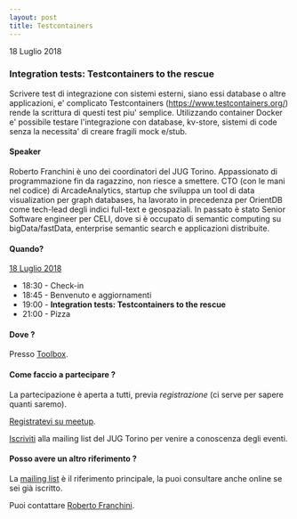 ```yaml
---
layout: post
title: Testcontainers
---
```


18 Luglio 2018

### Integration tests: Testcontainers to the rescue

Scrivere test di integrazione con sistemi esterni, siano essi database o altre applicazioni, e' complicato
Testcontainers (https://www.testcontainers.org/) rende la scrittura di questi test piu' semplice.
Utilizzando container Docker e' possibile testare l'integrazione con database, kv-store, sistemi di code senza la necessita' di creare fragili mock e/stub.

#### Speaker

Roberto Franchini è uno dei coordinatori del JUG Torino.
Appassionato di programmazione fin da ragazzino, non riesce a smettere.
CTO (con le mani nel codice) di ArcadeAnalytics, startup che sviluppa un tool di data visualization per graph databases, ha lavorato in precedenza per OrientDB come tech-lead degli indici full-text e geospaziali.
In passato è stato Senior Software engineer per CELI, dove si è occupato di semantic computing su bigData/fastData, enterprise semantic search e applicazioni distribuite.

#### Quando?

<u>18 Luglio 2018</u>

* 18:30 - Check-in
* 18:45 - Benvenuto e aggiornamenti
* 19:00 - **Integration tests: Testcontainers to the rescue**
* 21:00 - Pizza

#### Dove ?

Presso [Toolbox](/places/toolbox/).

#### Come faccio a partecipare ?

La partecipazione è aperta a tutti, previa *registrazione* (ci serve per sapere quanti saremo).

[Registratevi su meetup](https://www.meetup.com/JUGTorino/events/252429224/).

[Iscriviti](/subscribe/) alla mailing list del JUG Torino per venire a conoscenza degli eventi.

#### Posso avere un altro riferimento ?

La [mailing list](https://groups.yahoo.com/groups/it-torino-java-jug) è il riferimento principale,
la puoi consultare anche online se sei già iscritto.

Puoi contattare [Roberto Franchini](/people/robertofranchini/).
